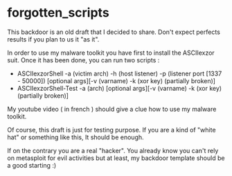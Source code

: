 # forgotten_scripts

This backdoor is an old draft that I decided to share. Don't expect perfects results if you plan to us it "as it".

In order to use my malware toolkit you have first to install the ASCIIexzor suit. 
Once it has been done, you can run two scripts :

* ASCIIexzorShell -a (victim arch) -h (host listener) -p (listener port [1337 - 50000]) [optional args][-v (varname) -k (xor key) (partially broken)]
* ASCIIexzorShell-Test -a (arch) [optional args][-v (varname) -k (xor key) (partially broken)]

My youtube video ( in french ) should give a clue how to use my malware toolkit. 

Of course, this draft is just for testing purpose. 
If you are a kind of "white hat" or something like this, It should be enough.

If on the contrary you are a real "hacker". You already know you can't rely on metasploit for evil activities but at least, my backdoor template should be a good starting :) 
